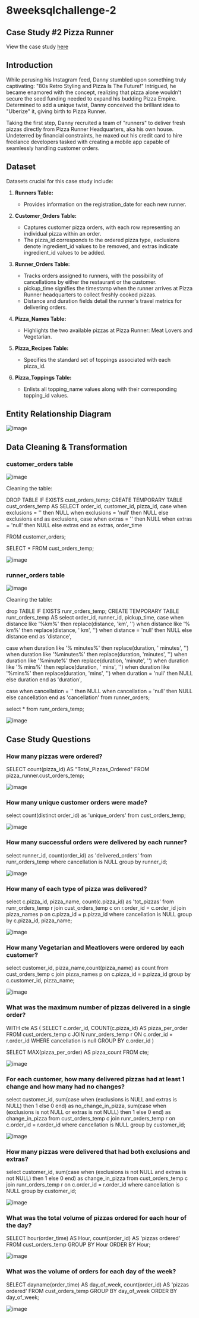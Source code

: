 # 8weeksqlchallenge-2

## Case Study #2 Pizza Runner
View the case study [here](https://8weeksqlchallenge.com/case-study-2/)

## Introduction

While perusing his Instagram feed, Danny stumbled upon something truly captivating: "80s Retro Styling and Pizza Is The Future!" Intrigued, he became enamored with the concept, realizing that pizza alone wouldn't secure the seed funding needed to expand his budding Pizza Empire. Determined to add a unique twist, Danny conceived the brilliant idea to "Uberize" it, giving birth to Pizza Runner.

Taking the first step, Danny recruited a team of "runners" to deliver fresh pizzas directly from Pizza Runner Headquarters, aka his own house. Undeterred by financial constraints, he maxed out his credit card to hire freelance developers tasked with creating a mobile app capable of seamlessly handling customer orders.

## Dataset

Datasets crucial for this case study include:

1. **Runners Table:**
   - Provides information on the registration_date for each new runner.

2. **Customer_Orders Table:**
   - Captures customer pizza orders, with each row representing an individual pizza within an order. 
   - The pizza_id corresponds to the ordered pizza type, exclusions denote ingredient_id values to be removed, and extras indicate ingredient_id values to be added.

3. **Runner_Orders Table:**
   - Tracks orders assigned to runners, with the possibility of cancellations by either the restaurant or the customer.
   - pickup_time signifies the timestamp when the runner arrives at Pizza Runner headquarters to collect freshly cooked pizzas.
   - Distance and duration fields detail the runner's travel metrics for delivering orders.

4. **Pizza_Names Table:**
   - Highlights the two available pizzas at Pizza Runner: Meat Lovers and Vegetarian.
  
5. **Pizza_Recipes Table:**
   - Specifies the standard set of toppings associated with each pizza_id.
  
6. **Pizza_Toppings Table:**
   - Enlists all topping_name values along with their corresponding topping_id values.

  

## Entity Relationship Diagram

![image](https://github.com/alankritm95/8weeksqlchallenge-2/assets/129503746/645f746a-b24c-4312-bbc4-b7d6ff84b1ff)
  

## Data Cleaning & Transformation

### customer_orders table

![image](https://github.com/alankritm95/8weeksqlchallenge-2/assets/129503746/2afdbb7c-f4d9-485d-9ee2-b7a79a5a12a3)

Cleaning the table:

DROP TABLE IF EXISTS cust_orders_temp;
CREATE TEMPORARY TABLE cust_orders_temp AS
SELECT order_id, customer_id, pizza_id,
case when exclusions = ''  then NULL 
when exclusions = 'null' then NULL 
else exclusions end as exclusions,
case when extras = '' then NULL
when extras = 'null' then NULL
else extras end as extras, order_time

FROM customer_orders;

SELECT * FROM cust_orders_temp;

![image](https://github.com/alankritm95/8weeksqlchallenge-2/assets/129503746/de0327c8-f6c9-41f8-a1d7-c3241375cdb7)

### runner_orders table 

![image](https://github.com/alankritm95/8weeksqlchallenge-2/assets/129503746/d36f5313-7351-43e8-b44d-e52046ac1b2b)


Cleaning the table:

drop TABLE IF EXISTS runr_orders_temp;
CREATE TEMPORARY TABLE runr_orders_temp AS
select order_id, runner_id, pickup_time,
case when distance like '%km%' then replace(distance, 'km', '')
when distance like '% km%' then replace(distance, ' km', '')
when distance = 'null' then NULL
else distance end as 'distance',

case when duration like '% minutes%' then replace(duration, ' minutes', '')
when duration like '%minutes%' then replace(duration, 'minutes', '')
when duration like '%minute%' then replace(duration, 'minute', '')
when duration like '% mins%' then replace(duration, ' mins', '')
when duration like '%mins%' then replace(duration, 'mins', '')
when duration = 'null' then NULL
else duration
end as 'duration',

case when cancellation = '' then NULL
when cancellation = 'null' then NULL
else cancellation end as 'cancellation'
from runner_orders;

select * from runr_orders_temp;

![image](https://github.com/alankritm95/8weeksqlchallenge-2/assets/129503746/99b2c9c9-0bf3-49a6-b6c8-95ef8c0a3577)

## Case Study Questions

### How many pizzas were ordered?

SELECT count(pizza_id) AS "Total_Pizzas_Ordered"
FROM pizza_runner.cust_orders_temp;

![image](https://github.com/alankritm95/8weeksqlchallenge-2/assets/129503746/d62264b0-c8e0-42ad-b4c6-ffa28ae5b865)


### How many unique customer orders were made?

select count(distinct order_id) as 'unique_orders'
 from cust_orders_temp;

 ![image](https://github.com/alankritm95/8weeksqlchallenge-2/assets/129503746/9b0f6c00-daea-43f9-82be-1e1a42710e9f)


### How many successful orders were delivered by each runner?

select runner_id, count(order_id) as 'delivered_orders'
 from runr_orders_temp
 where cancellation is NULL
 group by runner_id;

 ![image](https://github.com/alankritm95/8weeksqlchallenge-2/assets/129503746/36c80e62-12b7-4ca7-a2e2-c86be6c572d9)


### How many of each type of pizza was delivered?


select c.pizza_id, pizza_name, count(c.pizza_id) as 'tot_pizzas'
 from runr_orders_temp r join cust_orders_temp c
 on r.order_id = c.order_id join pizza_names p
 on c.pizza_id = p.pizza_id
 where cancellation is NULL
 group by c.pizza_id, pizza_name;

![image](https://github.com/alankritm95/8weeksqlchallenge-2/assets/129503746/6ad2676b-1699-4140-a13c-6d459940c202)

 
### How many Vegetarian and Meatlovers were ordered by each customer?

 select customer_id, pizza_name,count(pizza_name) as count from cust_orders_temp c
 join pizza_names p
 on c.pizza_id = p.pizza_id
 group by c.customer_id, pizza_name; 

 ![image](https://github.com/alankritm95/8weeksqlchallenge-2/assets/129503746/12c4fa70-9584-41cf-942e-fb467fa137e2)


### What was the maximum number of pizzas delivered in a single order?

WITH cte AS
(
  SELECT 
    c.order_id, 
    COUNT(c.pizza_id) AS pizza_per_order
  FROM cust_orders_temp c
  JOIN runr_orders_temp r
    ON c.order_id = r.order_id
  WHERE cancellation is null
  GROUP BY c.order_id
)

SELECT
  MAX(pizza_per_order) AS pizza_count
FROM cte;

![image](https://github.com/alankritm95/8weeksqlchallenge-2/assets/129503746/1113d3ef-f01d-41a6-ae67-e86eb679f5f8)


### For each customer, how many delivered pizzas had at least 1 change and how many had no changes?

select customer_id, 
sum(case when (exclusions is NULL and extras is NULL) then 1
else 0 end) as no_change_in_pizza,
sum(case when (exclusions is not NULL or extras is not NULL) then 1
else 0 end) as change_in_pizza
from cust_orders_temp c join runr_orders_temp r
on c.order_id = r.order_id
where cancellation is NULL
 group by customer_id;

 ![image](https://github.com/alankritm95/8weeksqlchallenge-2/assets/129503746/484ba37b-d9aa-459f-b931-5f2c9bceb0bd)


### How many pizzas were delivered that had both exclusions and extras?

select customer_id, 
sum(case when (exclusions is not NULL and extras is not NULL) then 1
else 0 end) as change_in_pizza
from cust_orders_temp c join runr_orders_temp r
on c.order_id = r.order_id
where cancellation is NULL
 group by customer_id;

 ![image](https://github.com/alankritm95/8weeksqlchallenge-2/assets/129503746/50427950-d10b-432f-8c63-a1f9664a7aa0)

### What was the total volume of pizzas ordered for each hour of the day?

SELECT hour(order_time) AS Hour,
       count(order_id) AS 'pizzas ordered'
FROM cust_orders_temp
GROUP BY Hour
ORDER BY Hour;

![image](https://github.com/alankritm95/8weeksqlchallenge-2/assets/129503746/af50bbdf-42e5-4e08-ac3f-d53b7060d8cb)


### What was the volume of orders for each day of the week?

SELECT dayname(order_time) AS day_of_week,
       count(order_id) AS 'pizzas ordered'
FROM cust_orders_temp
GROUP BY day_of_week
ORDER BY day_of_week;

![image](https://github.com/alankritm95/8weeksqlchallenge-2/assets/129503746/86684649-b39b-41eb-89da-3c20ee6edfe5)





